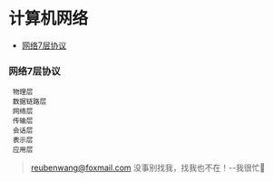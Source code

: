 # 计算机网络

 - [网络7层协议](#网络7层协议)
 
 
 ### 网络7层协议
 
     物理层
     数据链路层
     网络层
     传输层
     会话层
     表示层
     应用层


> reubenwang@foxmail.com
> 没事别找我，找我也不在！--我很忙🦆